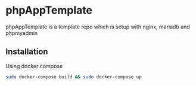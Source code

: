 # phpAppTemplate

phpAppTemplate is a template repo which is setup with nginx, mariadb and phpmyadmin

## Installation

Using docker compose

```bash
sudo docker-compose build && sudo docker-compose up
```
